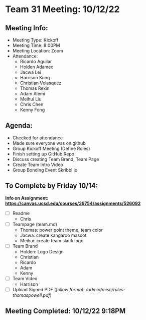 # Team 31 Meeting: 10/12/22

## Meeting Info:
- Meeting Type: Kickoff
- Meeting Time: 8:00PM
- Meeting Location: Zoom
- Attendance:
  - Ricardo Aguilar
  - Holden Adamec
  - Jacwa Lei
  - Harrison Kung
  - Christian Velasquez
  - Thomas Rexin
  - Adam Alemi
  - Meihui Liu
  - Chris Chen
  - Kenny Fong

## Agenda:
- Checked for attendance
- Made sure everyone was on github
- Group Kickoff Meeting (Define Roles)
- Finish setting up GitHub Repo
- Discuss creating Team Brand, Team Page
- Create Team Intro Video
- Group Bonding Event Skribbl.io



## To Complete by Friday 10/14:
**Info on Assignment: https://canvas.ucsd.edu/courses/39754/assignments/526092**
- [ ] Readme
  - Chris
- [ ] Teampage (team.md)
  - Thomas: power point theme, team color
  - Jacwa: create kangaroo mascot
  - Meihui: create team slack logo
- [ ] Team Brand
  - Holden: Logo Design
  - Christian
  - Ricardo
  - Adam
  - Kenny
- [ ] Team Video
  - Harrison
- [ ] Upload Signed PDF (*follow format: /admin/misc/rules-thomaspowell.pdf*)

## Meeting Completed: 10/12/22 9:18PM
